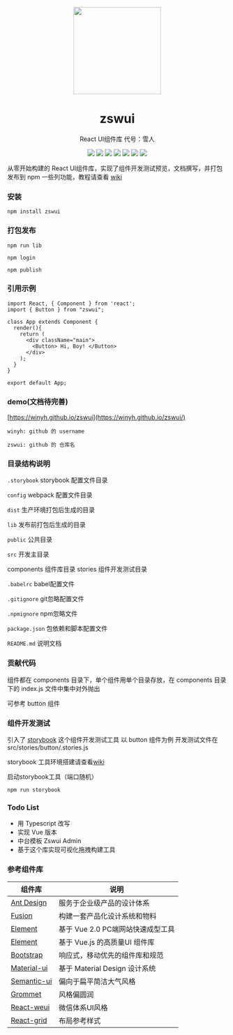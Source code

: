 <p align="center">
  <a href="https://winyh.github.io/zswui/">
    <img width="200" src="https://github.com/winyh/zswui/blob/master/public/snowman.svg">
  </a>
</p>

<h1 align="center">zswui</h1>

<p align="center">React UI组件库  代号：雪人</p>

<div align="center">

![](https://img.shields.io/npm/l/zswui) ![](https://img.shields.io/npm/v/zswui) ![](https://img.shields.io/npm/dm/zswui) ![](https://img.shields.io/github/issues/winyh/zswui) ![](https://img.shields.io/github/languages/code-size/winyh/zswui) ![](https://img.shields.io/github/stars/winyh/zswui) ![](https://img.shields.io/github/last-commit/winyh/zswui)

</div>


从零开始构建的 React UI组件库，实现了组件开发测试预览，文档撰写，并打包发布到 npm 一些列功能，教程请查看 [wiki](https://github.com/winyh/zswui/wiki)

### 安装
```
npm install zswui
```

### 打包发布

```
npm run lib

npm login

npm publish
```

### 引用示例
```
import React, { Component } from 'react';
import { Button } from "zswui";

class App extends Component {
  render(){
    return (
      <div className="main">
        <Button> Hi, Boy! </Button>
      </div>
    );
  }
}

export default App;
```

### demo(文档待完善)

[https://winyh.github.io/zswui](https://winyh.github.io/zswui/)

```
winyh: github 的 username

zswui: github 的 仓库名
```

### 目录结构说明
`.storybook`  storybook 配置文件目录

`config` webpack 配置文件目录

`dist` 生产环境打包后生成的目录

`lib` 发布前打包后生成的目录

`public` 公共目录

`src` 开发主目录

components 组件库目录
stories 组件开发测试目录

`.babelrc` babel配置文件

`.gitignore` git忽略配置文件

`.npmignore` npm忽略文件

`package.json` 包依赖和脚本配置文件

`README.md` 说明文档

### 贡献代码
组件都在 components 目录下，单个组件用单个目录存放，在 components 目录下的 index.js 文件中集中对外抛出

可参考 button 组件

### 组件开发测试
引入了 [storybook](https://storybook.js.org/) 这个组件开发测试工具
以 button 组件为例
开发测试文件在src/stories/button/.stories.js

storybook 工具环境搭建请查看[wiki](https://github.com/winyh/zswui/wiki)

启动storybook工具（端口随机）
```
npm run storybook
```


### Todo List

* 用 Typescript 改写
* 实现 Vue 版本
* 中台模板 Zswui Admin
* 基于这个库实现可视化拖拽构建工具   


### 参考组件库

|  组件库   | 说明  |
|  ----  | ----  |
| [Ant Design](https://ant.design/index-cn)  | 服务于企业级产品的设计体系 |
| [Fusion](https://fusion.design/)  | 构建一套产品化设计系统和物料 |
| [Element](https://element.eleme.cn/2.0/#/zh-CN)  | 基于 Vue 2.0 PC端网站快速成型工具 |
| [Element](https://www.iviewui.com/)  | 基于 Vue.js 的高质量UI 组件库 |
| [Bootstrap](https://getbootstrap.com/)  | 响应式，移动优先的组件库和规范 |
| [Material-ui](https://material-ui.com/zh/) | 基于 Material Design 设计系统 |
| [Semantic-ui](https://react.semantic-ui.com/)  | 偏向于扁平简洁大气风格 |
| [Grommet](https://v2.grommet.io/) | 风格偏圆润 |
| [React-weui](http://weui.github.io/react-weui/#/) | 微信体系UI风格 |
| [React-grid](https://github.com/STRML/react-grid-layout)  | 布局参考样式 |













